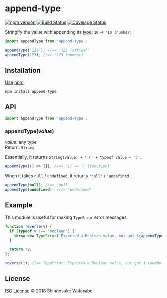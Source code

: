 # append-type

[![npm version](https://img.shields.io/npm/v/append-type.svg)](https://www.npmjs.com/package/append-type)
[![Build Status](https://travis-ci.org/shinnn/append-type.svg?branch=master)](https://travis-ci.org/shinnn/append-type)
[![Coverage Status](https://img.shields.io/coveralls/shinnn/append-type.svg)](https://coveralls.io/r/shinnn/append-type)

Stringify the value with appending its [type](https://developer.mozilla.org/docs/Web/JavaScript/Reference/Operators/typeof): `10` → `'10 (number)'`

```javascript
import appendType from 'append-type';

appendType('123'); //=> '123 (string)'
appendType(123); //=> '123 (number)'
```

## Installation

[Use](https://docs.npmjs.com/cli/install) [npm](https://docs.npmjs.com/getting-started/what-is-npm).

```
npm install append-type
```

## API

```javascript
import appendType from 'append-type';
```

### appendType(*value*)

*value*: any type  
Return: `String`

Essentially, it returns `String(value) + ' (' + typeof value + ')'`.

```javascript
appendType(() => {}); //=> '() => {} (function)'
```

When it takes `null` / `undefined`, it returns `'null'` / `'undefined'`.

```javascript
appendType(null); //=> 'null'
appendType(undefined); //=> 'undefined'
```

## Example

This module is useful for making `TypeError` error messages.

```javascript
function reverse(v) {
  if (typeof v !== 'boolean') {
    throw new TypeError(`Expected a Boolean value, but got ${appendType(v)}.`);
  }

  return !v;
};

reverse(1); //=> TypeError: Expected a Boolean value, but got 1 (number).
```

## License

[ISC License](./LICENSE) © 2018 Shinnosuke Watanabe
